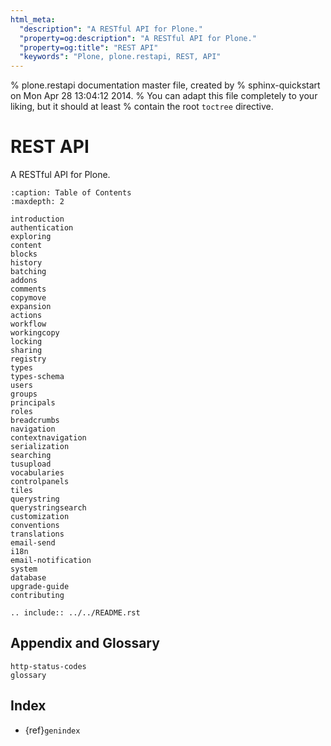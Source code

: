 ```yaml
---
html_meta:
  "description": "A RESTful API for Plone."
  "property=og:description": "A RESTful API for Plone."
  "property=og:title": "REST API"
  "keywords": "Plone, plone.restapi, REST, API"
---
```


% plone.restapi documentation master file, created by
% sphinx-quickstart on Mon Apr 28 13:04:12 2014.
% You can adapt this file completely to your liking, but it should at least
% contain the root `toctree` directive.

# REST API

A RESTful API for Plone.

```{toctree}
:caption: Table of Contents
:maxdepth: 2

introduction
authentication
exploring
content
blocks
history
batching
addons
comments
copymove
expansion
actions
workflow
workingcopy
locking
sharing
registry
types
types-schema
users
groups
principals
roles
breadcrumbs
navigation
contextnavigation
serialization
searching
tusupload
vocabularies
controlpanels
tiles
querystring
querystringsearch
customization
conventions
translations
email-send
i18n
email-notification
system
database
upgrade-guide
contributing
```

```{eval-rst}
.. include:: ../../README.rst
```


## Appendix and Glossary

```{toctree}
http-status-codes
glossary
```


## Index

- {ref}`genindex`
